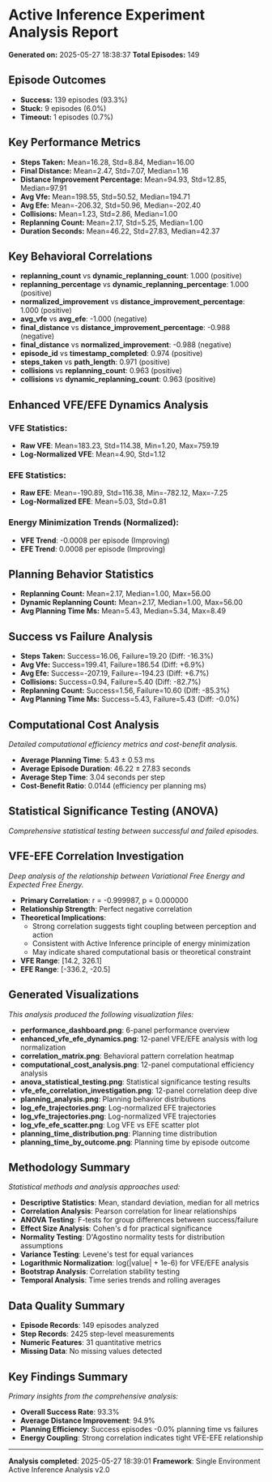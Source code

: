# Active Inference Experiment Analysis Report

**Generated on:** 2025-05-27 18:38:37
**Total Episodes:** 149

## Episode Outcomes
- **Success:** 139 episodes (93.3%)
- **Stuck:** 9 episodes (6.0%)
- **Timeout:** 1 episodes (0.7%)

## Key Performance Metrics
- **Steps Taken:** Mean=16.28, Std=8.84, Median=16.00
- **Final Distance:** Mean=2.47, Std=7.07, Median=1.16
- **Distance Improvement Percentage:** Mean=94.93, Std=12.85, Median=97.91
- **Avg Vfe:** Mean=198.55, Std=50.52, Median=194.71
- **Avg Efe:** Mean=-206.32, Std=50.96, Median=-202.40
- **Collisions:** Mean=1.23, Std=2.86, Median=1.00
- **Replanning Count:** Mean=2.17, Std=5.25, Median=1.00
- **Duration Seconds:** Mean=46.22, Std=27.83, Median=42.37

## Key Behavioral Correlations
- **replanning_count** vs **dynamic_replanning_count**: 1.000 (positive)
- **replanning_percentage** vs **dynamic_replanning_percentage**: 1.000 (positive)
- **normalized_improvement** vs **distance_improvement_percentage**: 1.000 (positive)
- **avg_vfe** vs **avg_efe**: -1.000 (negative)
- **final_distance** vs **distance_improvement_percentage**: -0.988 (negative)
- **final_distance** vs **normalized_improvement**: -0.988 (negative)
- **episode_id** vs **timestamp_completed**: 0.974 (positive)
- **steps_taken** vs **path_length**: 0.971 (positive)
- **collisions** vs **replanning_count**: 0.963 (positive)
- **collisions** vs **dynamic_replanning_count**: 0.963 (positive)

## Enhanced VFE/EFE Dynamics Analysis

### VFE Statistics:
- **Raw VFE**: Mean=183.23, Std=114.38, Min=1.20, Max=759.19
- **Log-Normalized VFE**: Mean=4.90, Std=1.12

### EFE Statistics:
- **Raw EFE**: Mean=-190.89, Std=116.38, Min=-782.12, Max=-7.25
- **Log-Normalized EFE**: Mean=5.03, Std=0.81

### Energy Minimization Trends (Normalized):
- **VFE Trend**: -0.0008 per episode (Improving)
- **EFE Trend**: 0.0008 per episode (Improving)

## Planning Behavior Statistics
- **Replanning Count:** Mean=2.17, Median=1.00, Max=56.00
- **Dynamic Replanning Count:** Mean=2.17, Median=1.00, Max=56.00
- **Avg Planning Time Ms:** Mean=5.43, Median=5.34, Max=8.49

## Success vs Failure Analysis
- **Steps Taken:** Success=16.06, Failure=19.20 (Diff: -16.3%)
- **Avg Vfe:** Success=199.41, Failure=186.54 (Diff: +6.9%)
- **Avg Efe:** Success=-207.19, Failure=-194.23 (Diff: +6.7%)
- **Collisions:** Success=0.94, Failure=5.40 (Diff: -82.7%)
- **Replanning Count:** Success=1.56, Failure=10.60 (Diff: -85.3%)
- **Avg Planning Time Ms:** Success=5.43, Failure=5.43 (Diff: -0.0%)

## Computational Cost Analysis
*Detailed computational efficiency metrics and cost-benefit analysis.*
- **Average Planning Time**: 5.43 ± 0.53 ms
- **Average Episode Duration**: 46.22 ± 27.83 seconds
- **Average Step Time**: 3.04 seconds per step
- **Cost-Benefit Ratio**: 0.0144 (efficiency per planning ms)

## Statistical Significance Testing (ANOVA)
*Comprehensive statistical testing between successful and failed episodes.*

## VFE-EFE Correlation Investigation
*Deep analysis of the relationship between Variational Free Energy and Expected Free Energy.*
- **Primary Correlation**: r = -0.999987, p = 0.000000
- **Relationship Strength**: Perfect negative correlation
- **Theoretical Implications**:
  - Strong correlation suggests tight coupling between perception and action
  - Consistent with Active Inference principle of energy minimization
  - May indicate shared computational basis or theoretical constraint
- **VFE Range**: [14.2, 326.1]
- **EFE Range**: [-336.2, -20.5]

## Generated Visualizations
*This analysis produced the following visualization files:*
- **performance_dashboard.png**: 6-panel performance overview
- **enhanced_vfe_efe_dynamics.png**: 12-panel VFE/EFE analysis with log normalization
- **correlation_matrix.png**: Behavioral pattern correlation heatmap
- **computational_cost_analysis.png**: 12-panel computational efficiency analysis
- **anova_statistical_testing.png**: Statistical significance testing results
- **vfe_efe_correlation_investigation.png**: 12-panel correlation deep dive
- **planning_analysis.png**: Planning behavior distributions
- **log_efe_trajectories.png**: Log-normalized EFE trajectories
- **log_vfe_trajectories.png**: Log-normalized VFE trajectories
- **log_vfe_efe_scatter.png**: Log VFE vs EFE scatter plot
- **planning_time_distribution.png**: Planning time distribution
- **planning_time_by_outcome.png**: Planning time by episode outcome

## Methodology Summary
*Statistical methods and analysis approaches used:*
- **Descriptive Statistics**: Mean, standard deviation, median for all metrics
- **Correlation Analysis**: Pearson correlation for linear relationships
- **ANOVA Testing**: F-tests for group differences between success/failure
- **Effect Size Analysis**: Cohen's d for practical significance
- **Normality Testing**: D'Agostino normality tests for distribution assumptions
- **Variance Testing**: Levene's test for equal variances
- **Logarithmic Normalization**: log(|value| + 1e-6) for VFE/EFE analysis
- **Bootstrap Analysis**: Correlation stability testing
- **Temporal Analysis**: Time series trends and rolling averages

## Data Quality Summary
- **Episode Records**: 149 episodes analyzed
- **Step Records**: 2425 step-level measurements
- **Numeric Features**: 31 quantitative metrics
- **Missing Data**: No missing values detected

## Key Findings Summary
*Primary insights from the comprehensive analysis:*
- **Overall Success Rate**: 93.3%
- **Average Distance Improvement**: 94.9%
- **Planning Efficiency**: Success episodes -0.0% planning time vs failures
- **Energy Coupling**: Strong correlation indicates tight VFE-EFE relationship

---
**Analysis completed**: 2025-05-27 18:39:01
**Framework**: Single Environment Active Inference Analysis v2.0